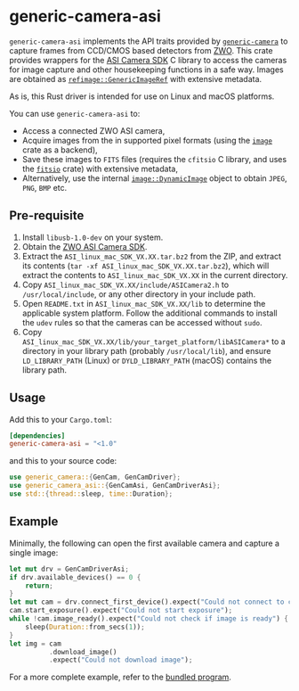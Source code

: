 # generic-camera-asi

`generic-camera-asi` implements the API traits provided by [`generic-camera`]("https://crates.io/crates/generic-camera")
to capture frames from CCD/CMOS based detectors from [ZWO](https://www.zwoastro.com/). This crate provides
wrappers for the [ASI Camera SDK](https://www.zwoastro.com/downloads/developers) C library to access the
cameras for image capture and other housekeeping functions in a safe way. Images are obtained as 
[`refimage::GenericImageRef`](https://docs.rs/refimage/latest/refimage/struct.GenericImage.html) with extensive metadata.

As is, this Rust driver is intended for use on Linux and macOS platforms.

You can use `generic-camera-asi` to:
 - Access a connected ZWO ASI camera,
 - Acquire images from the in supported pixel formats (using the [`image`](https://crates.io/crates/image) crate as a backend),
 - Save these images to `FITS` files (requires the `cfitsio` C library, and uses the [`fitsio`](https://crates.io/crates/fitsio) crate) with extensive metadata,
 - Alternatively, use the internal [`image::DynamicImage`](https://docs.rs/image/latest/image/enum.DynamicImage.html) object to obtain `JPEG`, `PNG`, `BMP` etc.

## Pre-requisite
 1. Install `libusb-1.0-dev` on your system.
 1. Obtain the [ZWO ASI Camera SDK](https://www.zwoastro.com/downloads/developers).
 1. Extract the `ASI_linux_mac_SDK_VX.XX.tar.bz2` from the ZIP, and extract its contents (`tar -xf ASI_linux_mac_SDK_VX.XX.tar.bz2`), which will extract the contents to `ASI_linux_mac_SDK_VX.XX` in the current directory.
 1. Copy `ASI_linux_mac_SDK_VX.XX/include/ASICamera2.h` to `/usr/local/include`, or any other directory in your include path.
 1. Open `README.txt` in `ASI_linux_mac_SDK_VX.XX/lib` to determine the applicable system platform. Follow the additional commands to install the `udev` rules so that the cameras can be accessed without `sudo`.
 1. Copy `ASI_linux_mac_SDK_VX.XX/lib/your_target_platform/libASICamera*` to a directory in your library path (probably `/usr/local/lib`), and ensure `LD_LIBRARY_PATH` (Linux) or `DYLD_LIBRARY_PATH` (macOS) contains the library path.

## Usage
Add this to your `Cargo.toml`:
```toml
[dependencies]
generic-camera-asi = "<1.0"
```
and this to your source code:
```rs
use generic_camera::{GenCam, GenCamDriver};
use generic_camera_asi::{GenCamAsi, GenCamDriverAsi};
use std::{thread::sleep, time::Duration};
```

## Example
Minimally, the following can open the first available camera and capture a single image:
```rs
let mut drv = GenCamDriverAsi;
if drv.available_devices() == 0 {
    return;
}
let mut cam = drv.connect_first_device().expect("Could not connect to camera");
cam.start_exposure().expect("Could not start exposure");
while !cam.image_ready().expect("Could not check if image is ready") {
    sleep(Duration::from_secs(1));
}
let img = cam
          .download_image()
          .expect("Could not download image");
```

For a more complete example, refer to the [bundled program](gencam_asi_example/src/main.rs).
